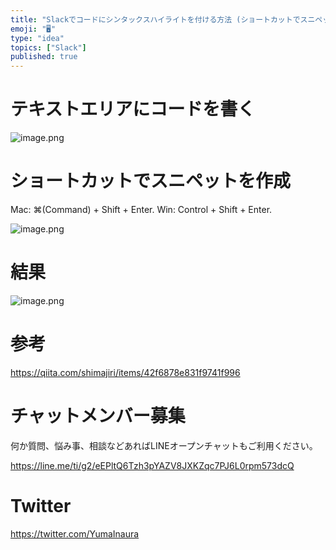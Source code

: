 ```yaml
---
title: "Slackでコードにシンタックスハイライトを付ける方法 (ショートカットでスニペットを作成)"
emoji: "🖥"
type: "idea"
topics: ["Slack"]
published: true
---
```


# テキストエリアにコードを書く


![image.png](https://qiita-image-store.s3.ap-northeast-1.amazonaws.com/0/89618/b2e24da8-6107-e3d1-2142-d47fd07b4ba3.png)

# ショートカットでスニペットを作成

Mac: ⌘(Command) + Shift + Enter.
Win: Control + Shift + Enter.

![image.png](https://qiita-image-store.s3.ap-northeast-1.amazonaws.com/0/89618/b20503bd-b496-fc6d-9d91-70f2824c5161.png)

# 結果

![image.png](https://qiita-image-store.s3.ap-northeast-1.amazonaws.com/0/89618/b24bbc15-0a03-2182-422c-f4e399cdd2ed.png)


# 参考

https://qiita.com/shimajiri/items/42f6878e831f9741f996



<!-- Update From Qiita API -->

# チャットメンバー募集


何か質問、悩み事、相談などあればLINEオープンチャットもご利用ください。

https://line.me/ti/g2/eEPltQ6Tzh3pYAZV8JXKZqc7PJ6L0rpm573dcQ





# Twitter


https://twitter.com/YumaInaura


<!-- Update From Qiita API -->


